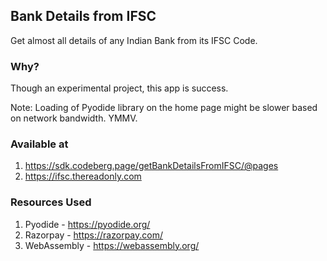 ## Bank Details from IFSC
Get almost all details of any Indian Bank from its IFSC Code.

### Why?
Though an experimental project, this app is success.

Note: Loading of Pyodide library on the home page might
be slower based on network bandwidth. YMMV.

### Available at
1. https://sdk.codeberg.page/getBankDetailsFromIFSC/@pages
2. https://ifsc.thereadonly.com

### Resources Used
1. Pyodide - https://pyodide.org/
2. Razorpay - https://razorpay.com/
3. WebAssembly - https://webassembly.org/

